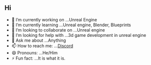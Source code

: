 ## Hi 


- 🔭 I’m currently working on ...Unreal Engine
- 🌱 I’m currently learning ...Unreal engine, Blender, Blueprints
- 👯 I’m looking to collaborate on ...Unreal engine
- 🤔 I’m looking for help with ...3d game development in unreal engine
- 💬 Ask me about ...Anything
- 📫 How to reach me: ...[Discord](https://www.instagram.com/kvs.mani_/)
- 😄 Pronouns: ...He/Him
- ⚡ Fun fact: ...It is what it is.


